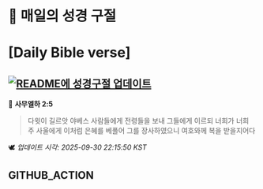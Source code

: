 # 🙏 매일의 성경 구절
# [Daily Bible verse]
## [![README에 성경구절 업데이트](https://github.com/DONGSUKA/first_test/actions/workflows/update-readme-bible.yml/badge.svg)](https://github.com/DONGSUKA/first_test/actions/workflows/update-readme-bible.yml)
<!-- START_BIBLE_VERSE -->
📖 **사무엘하 2:5**
> 다윗이 길르앗 야베스 사람들에게 전령들을 보내 그들에게 이르되 너희가 너희 주 사울에게 이처럼 은혜를 베풀어 그를 장사하였으니 여호와께 복을 받을지어다

🕊️ _업데이트 시각: 2025-09-30 22:15:50 KST_
  <!-- END_BIBLE_VERSE -->
## GITHUB_ACTION
